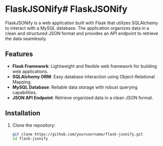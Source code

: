 # FlaskJSONify# FlaskJSONify

FlaskJSONify is a web application built with Flask that utilizes SQLAlchemy to interact with a MySQL database. The application organizes data in a clean and structured JSON format and provides an API endpoint to retrieve the data seamlessly.

## Features

- **Flask Framework**: Lightweight and flexible web framework for building web applications.
- **SQLAlchemy ORM**: Easy database interaction using Object-Relational Mapping.
- **MySQL Database**: Reliable data storage with robust querying capabilities.
- **JSON API Endpoint**: Retrieve organized data in a clean JSON format.

## Installation

1. Clone the repository:
   ```bash
   git clone https://github.com/yourusername/flask-jsonify.git
   cd flask-jsonify
